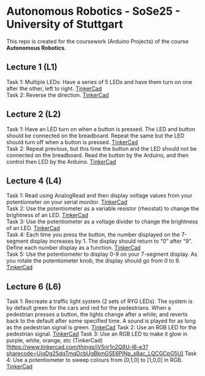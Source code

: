 # Autonomous Robotics - SoSe25 - University of Stuttgart

This repo is created for the coursework (Arduino Projects) of the course **Autonomous Robotics**.

## Lecture 1 (L1)

Task 1: Multiple LEDs: Have a series of 5 LEDs and have them turn on one after the other, left to right. [TinkerCad](https://www.tinkercad.com/things/hJ8QkMwGQ4i-l1-e1?sharecode=ZooWZIA-ulrS_A3c_1gAO2oXOQa8n0Dvl2nE6Hozyzo)<br/>
Task 2: Reverse the direction. [TinkerCad](https://www.tinkercad.com/things/bI464ocoWES-l1-e2?sharecode=e6RfK87S02WrCVi7zC1SgisBqahaVf68Xb9hgtgvAb8)<br/>

## Lecture 2 (L2)

Task 1: Have an LED turn on when a button is pressed. The LED and button should be connected on the breadboard. Repeat the same but the LED should turn  off when a button is pressed. [TinkerCad](https://www.tinkercad.com/things/ajPgSZU56MF-l2-e1?sharecode=RgMfGx5hiCPHcDj_zhd_OJZI9Fr0bAxvV4WpuuqnhP8)<br/>
Task 2: Repeat previous, but this time the button and the LED should not be connected on the breadboard. Read the button by the Arduino, and then control then LED by the Arduino. [TinkerCad](https://www.tinkercad.com/things/hnib7FmlpS2-l2-e2?sharecode=dn9LQhNcbJ1YYELoTBB9S8Bn8FbzMgPpwA7o9qlBOrA) <br/>

## Lecture 4 (L4)

Task 1: Read using AnalogRead and then display voltage values from your potentiometer on your serial monitor. [TinkerCad](https://www.tinkercad.com/things/5EOeyrrYFJD-l4-e1?sharecode=M3vBqhe5XnSQc5XdXnw9cGKBE4mlKYNn0_nb2eTpyUk)<br/> 
Task 2: Use the potentiometer as a variable resistor (rheostat) to change the brightness of an LED. [TinkerCad](https://www.tinkercad.com/things/1sTSvuVBoZm-l4-e2?sharecode=6T3plzTSAMWlc1Ht7YTPOyNe6qsd61gbp3f1tH9MoPM)<br/>
Task 3: Use the potentiometer as a voltage divider to change the brightness of an LED. [TinkerCad](https://www.tinkercad.com/things/icCvKBsOocl-l4-e3?sharecode=Ubf5kkhAJhFSgs-qaqCn_yuvXQFYSnWXBejOOC1Yn9s)<br/>
Task 4: Each time you press the button, the number displayed on the 7-segment display increases by 1. The display should return to “0” after “9”. Define each number display as a function. [TinkerCad](https://www.tinkercad.com/things/4PAccsg1uu6-l4-e4?sharecode=CapoOvxodorFzS1dZZ2VJQrauTSGstR067wIkgCp8P8)<br/>
Task 5: Use the potentiometer to display 0-9 on your 7-segment display. As you rotate the potentiometer knob, the display should go from 0 to 9. [TinkerCad](https://www.tinkercad.com/things/5gGIqWsQ5SX-l4-e5?sharecode=XMnYzKcSOReT-5qyNVVjyb1sCQxHd0QnshevsfN3N9g)<br/>

## Lecture 6 (L6)
Task 1: Recreate a traffic light system (2 sets of RYG LEDs). The system is by default green for the cars and red for the pedestrians. When a pedestrian presses a button, the lights change after a while; and reverts back to the default after some specified time. A sound is played for as long as the pedestrian signal is green. [TinkeCad](https://www.tinkercad.com/things/fQc7a6GmkT8-l6-e1?sharecode=LEyYZ-lkkpnBymJxyu3Z0cpqBbyCgg6UwcRkW5zzqrk)
Task 2: Use an RGB LED for the pedestrian signal. [TinkerCad](https://www.tinkercad.com/things/kXappy6Xs52-l6-e2?sharecode=kGg1CQsxhN0q7CDnr1d_ZvqJnVmJ-r5hL_6yeRPlioQ)
Task 3: Use an RGB LED to make it glow in purple, white, orange, etc (TinkerCad)[https://www.tinkercad.com/things/iV5nr1n2Q8U-l6-e3?sharecode=UjqDg25dqTmqDcbUgBkmGSE6PlNp_s8ac_LQCGCpG5U]
Task 4: Use a potentiometer to sweep colours from [0,1,0] to [1,0,0] in RGB. [TinkerCad](https://www.tinkercad.com/things/26zWguSU4IT-l6-e4?sharecode=jyP4HkH_PsF_LFhRsHZ4Y5RcpWNczzD5UyQbnj2g9uo)
